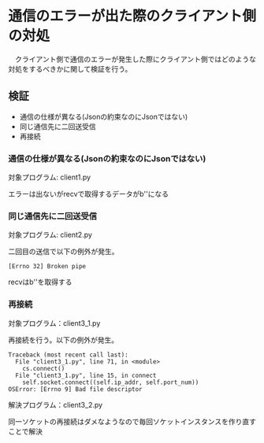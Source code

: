 # 通信のエラーが出た際のクライアント側の対処

 　クライアント側で通信のエラーが発生した際にクライアント側ではどのような対処をするべきかに関して検証を行う。

## 検証
 - 通信の仕様が異なる(Jsonの約束なのにJsonではない)
 - 同じ通信先に二回送受信
 - 再接続

### 通信の仕様が異なる(Jsonの約束なのにJsonではない)

 対象プログラム: client1.py  

 エラーは出ないがrecvで取得するデータがb''になる

### 同じ通信先に二回送受信

 対象プログラム: client2.py  
 
 二回目の送信で以下の例外が発生。
 ```console
 [Errno 32] Broken pipe
 ```
 recvはb''を取得する

### 再接続

 対象プログラム：client3_1.py  

 再接続を行う。以下の例外が発生。
 ```console
 Traceback (most recent call last):
   File "client3_1.py", line 71, in <module>
     cs.connect()
   File "client3_1.py", line 15, in connect
     self.socket.connect((self.ip_addr, self.port_num))
 OSError: [Errno 9] Bad file descriptor
 ```

 解決プログラム：client3_2.py  

 同一ソケットの再接続はダメなようなので毎回ソケットインスタンスを作り直すことで解決
